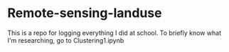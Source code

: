 # Remote-sensing-landuse
This is a repo for logging everything I did at school. 
To briefly know what I'm researching, go to Clustering1.ipynb

